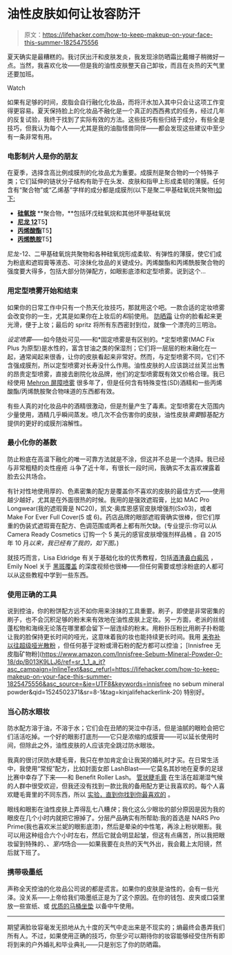 # 油性皮肤如何让妆容防汗

> 原文：<https://lifehacker.com/how-to-keep-makeup-on-your-face-this-summer-1825475556>

夏天确实是最糟糕的。我讨厌出汗和皮肤发炎，我发现涂防晒霜比戴帽子稍微好一点。当然，我喜欢化妆——但是我的油性皮肤整天自己卸妆，而且在炎热的天气里还要加班。

Watch

如果有足够的时间，皮脂会自行融化化妆品，而将汗水加入其中只会让这项工作变得更容易。夏天保持脸上的化妆品不融化是一个真正的西西弗式的任务，经过几年的反复试验，我终于找到了实际有效的方法。这些技巧有些归结于成分，有些全是技巧，但我认为每个人——尤其是我的油脂怪兽同伴——都会发现这些建议中至少有一条非常有用。

### 电影制片人是你的朋友

在夏季，选择含高比例成膜剂的化妆品尤为重要。成膜剂是聚合物的一个特殊子类；它们延伸的链状分子结构有助于在头发、皮肤和指甲上形成柔韧的薄膜。任何含有“聚合物”或“乙烯基”字样的成分都是成膜剂(以下是聚二甲基硅氧烷共聚物[)如下:](http://www.cosmeticsinfo.org/ingredient/pegppg-1818-dimethicone)

*   [**硅氧烷**](https://en.wikipedia.org/wiki/Siloxane) **聚合物，**包括环戊硅氧烷和其他环甲基硅氧烷
*   [**尼龙 12**](https://en.wikipedia.org/wiki/Nylon_12)T5】
*   [**丙烯酸酯**](https://en.wikipedia.org/wiki/Acrylate)T5】
*   [**丙烯酰胺**](https://en.wikipedia.org/wiki/Acrylamide)T5】

尼龙-12、二甲基硅氧烷共聚物和各种硅氧烷形成柔软、有弹性的薄膜，使它们成为粉底和遮瑕膏等液态、可涂抹化妆品的关键成分。丙烯酸酯和丙烯酰胺聚合物的强度要大得多，包括大部分防弹配方，如眼影底漆和定型喷雾。说到这个...

### 用定型喷雾开始和结束

如果你的日常工作中只有一个热天化妆技巧，那就用这个吧。一款合适的定妆喷雾会改变你的一生，尤其是如果你在上妆后的*和*前使用。 [防晒霜](https://lifehacker.com/the-best-sunscreens-for-your-face-according-to-consume-1712072258) 让你的脸看起来更光滑，便于上妆；最后的 spritz 将所有东西密封到位，就像一个漂亮的三明治。

*设定喷雾*——如今随处可见——和*固定喷雾是有区别的。*定型喷雾(MAC Fix Plus 为原型)是水性的，富含甘油之类的保湿剂；它们将一层层的粉末融化在一起，通常闻起来很香，让你的皮肤看起来非常好。然而，与定型喷雾不同，它们不含强成膜剂，所以定型喷雾对长寿没什么作用。油性皮肤的人应该跳过丝芙兰出售的昂贵定型喷雾，直接去剧院化妆品牌，他们的定型喷雾既有效又价格合理。我已经使用 [Mehron 屏障喷雾](https://www.amazon.com/Mehron-Makeup-Barrier-Spray-Bottle/dp/B00FE94PQ2?asc_campaign=InlineText&asc_refurl=https://lifehacker.com/how-to-keep-makeup-on-your-face-this-summer-1825475556&asc_source=&tag=kinjalifehackerlink-20) 很多年了，但是任何含有特殊变性(SD)酒精和一些丙烯酸酯/丙烯酰胺聚合物味道的东西都有效。

有些人真的对化妆品中的酒精很激动，但是剂量产生了毒素。定型喷雾在大范围内少量使用，酒精几乎瞬间蒸发。喷几次不会伤害你的皮肤，油性皮肤*需要*醇基配方提供的更好的成膜剂溶解性。

### 最小化你的基数

防止粉底在高温下融化的唯一可靠方法就是不涂，但这并不总是一个选择。我已经与非常粗糙的炎性痤疮 斗争了近十年，有很长一段时间，我确实不太喜欢裸露着脸去公共场合。

有针对性地使用厚的、色素密集的配方是覆盖你不喜欢的皮肤的最佳方式——使用越少越好，尤其是在外面很热的时候。我用的是强效遮瑕膏，比如 MAC Pro Longwear(我的遮瑕膏是 NC20)，凯文·奥库恩感官皮肤增强剂(Sx03)，或者 Make For Ever Full Cover(5 或 6)。药店品牌的眼部遮瑕膏确实很棒，但它们厚重的伪装式遮瑕膏在配方、色调范围或两者上都有所欠缺。(专业提示:你可以从 Camera Ready Cosmetics 订购一个 5 美元的感官皮肤增强剂样品桶 。自 2015 年 10 月*以来，我已经有了我的，如下图。*)

就技巧而言，Lisa Eldridge 有关于基础化妆的优秀教程，包括[酒渣鼻](https://www.youtube.com/watch?v=nwwrBCwKyQM)[白癜风](https://www.youtube.com/watch?v=idxZQkZF0H8) ，Emily Noel 关于 [黑斑覆盖](https://www.youtube.com/watch?v=teK4HSNxeN4) 的深度视频也很棒——但任何需要或想涂粉底的人都可以从这些教程中学到一些东西。

### 使用正确的工具

说到控油，你的粉饼配方远不如你用来涂抹的工具重要。刷子，即使是非常密集的刷子，也不会沉积足够的粉末来有效地在油性皮肤上定妆。另一方面，老派的丝绒蓬松物和海绵无论落在哪里都会留下一层连续的粉末。用粉扑压粉比用刷子扑粉能让我的脸保持更长时间的哑光，这意味着我的妆也能持续更长时间。我用 [来弥补以往超级哑光散粉](https://www.makeupforever.com/us/en-us/make-up/face/powder/super-matte-loose-powder) ，但任何基于淀粉或滑石粉的配方都可以控油； [Innisfree 无皮脂矿物粉](https://www.amazon.com/Innisfree-Sebum-Mineral-Powder-0-18/dp/B013K9LLJ6/ref=sr_1_1_a_it?asc_campaign=InlineText&asc_refurl=https://lifehacker.com/how-to-keep-makeup-on-your-face-this-summer-1825475556&asc_source=&ie=UTF8&keywords=innisfree no sebum mineral powder&qid=1524502371&sr=8-1&tag=kinjalifehackerlink-20) 特别好。

### 当心防水眼妆

防水配方溶于油，不溶于水；它们会在丑陋的哭泣中存活，但是油腻的眼睑会把它们活活吃掉。一个好的眼影打底剂——它只是浓缩的成膜膏——可以延长使用时间，但除此之外，油性皮肤的人应该完全跳过防水眼妆。

我真的很讨厌防水睫毛膏，我只在参加肯定会让我哭的婚礼时才买。在日常生活中，我使用“常规”配方，比如封面女郎 LashBlast——它莫名其妙地在夏季的足球比赛中幸存了下来——和 Benefit Roller Lash。 [管状睫毛膏](https://www.allure.com/gallery/best-tubing-mascaras) 在生活在超潮湿气候的人群中很受欢迎，但我还没有找到一款比我的备用配方更让我喜欢的。每个人喜欢睫毛膏里的不同东西，所以 [实验，直到你找到你最喜欢的](https://lifehacker.com/everything-you-need-to-know-about-mascara-1794718063#_ga=2.48706790.1970518754.1524514905-1723114163.1524514905) 。

眼线和眼影在油性皮肤上弄得乱七八糟*快*；我化这么少眼妆的部分原因是因为我的眼皮在几个小时内就把它擦掉了。分层产品确实有所帮助:我的首选是 NARS Pro Prime(我也喜欢米兰妮的眼影底漆)，然后是晕染的中性笔，再涂上粉状眼影。我可以用这种组合六个小时左右，然后它就会明显起皱，但这有点痛苦，所以我把眼妆留到特殊的、*、室内*场合——如果我要在炎热的天气外出，我会戴上太阳镜，然后就下班了。

### 携带吸墨纸

声称全天控油的化妆品公司说的都是谎言。如果你的皮肤是油性的，会有一些光泽。没关系——上帝给我们吸墨纸正是为了这个原因。在你的钱包、皮夹或口袋里放一些宣纸、或 [优质的马桶坐垫](https://lifehacker.com/use-toilet-seat-covers-to-blot-your-oily-skin-1796415643) 以备中午使用。

* * *

期望满脸妆容毫发无损地从九十度的天气中走出来是不现实的；熵最终会愚弄我们所有人。不过，如果使用正确的技巧，你至少可以期待你的妆容能够经受住所有即将到来的户外婚礼和毕业典礼——只是别忘了你的防晒霜。